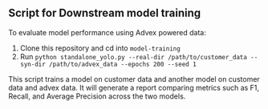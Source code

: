 ## Script for Downstream model training

To evaluate model performance using Advex powered data:
1. Clone this repository and cd into `model-training`
2. Run `python standalone_yolo.py --real-dir /path/to/customer_data --syn-dir /path/to/advex_data --epochs 200 --seed 1`

This script trains a model on customer data and another model on customer data and advex data. It will generate a report comparing
metrics such as F1, Recall, and Average Precision across the two models.
